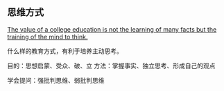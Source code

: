 ## 思维方式
[The value of a college education is not the learning of many facts but the training of the mind to think.](http://www.tsinghua.org.cn/publish/alumni/4000419/12644829.html)

什么样的教育方式，有利于培养主动思考。

目的：思想启蒙、受众、破、立
方法：掌握事实、独立思考、形成自己的观点

学会提问：强批判思维、弱批判思维
